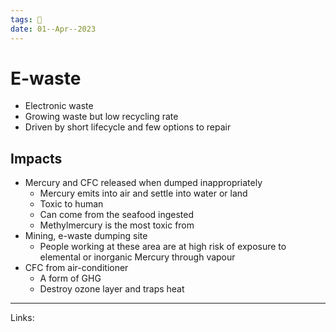 ```yaml
---
tags: 🌱
date: 01--Apr--2023
---
```


# E-waste

- Electronic waste
- Growing waste but low recycling rate
- Driven by short lifecycle and few options to repair
## Impacts
- Mercury and CFC released when dumped inappropriately
    - Mercury emits into air and settle into water or land
    - Toxic to human
    - Can come from the seafood ingested
    - Methylmercury is the most toxic from
- Mining, e-waste dumping site
    - People working at these area are at high risk of exposure to elemental or inorganic Mercury through vapour
- CFC from air-conditioner
    - A form of GHG
    - Destroy ozone layer and traps heat

---
Links: 